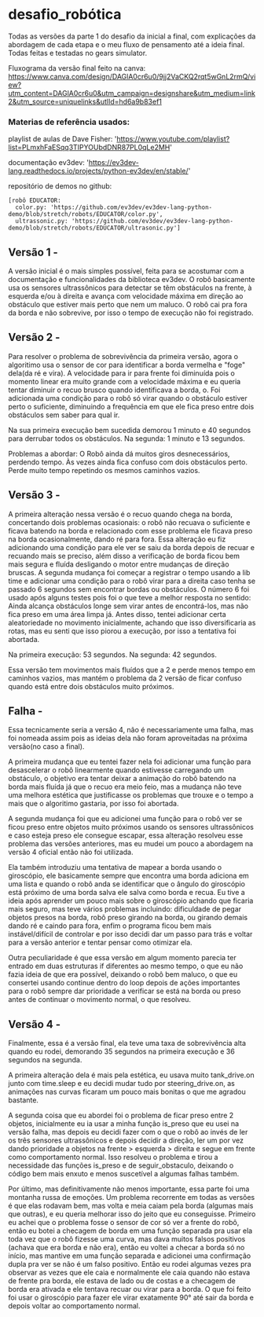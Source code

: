 # desafio_robótica
Todas as versões da parte 1 do desafio da inicial a final, com explicações da abordagem de cada etapa e o meu fluxo de pensamento até a ideia final. Todas feitas e testadas no gears simulator.

Fluxograma da versão final feito na canva: https://www.canva.com/design/DAGlA0cr6u0/9jj2VaCKQ2rqt5wGnL2rmQ/view?utm_content=DAGlA0cr6u0&utm_campaign=designshare&utm_medium=link2&utm_source=uniquelinks&utlId=hd6a9b83ef1

### Materias de referência usados:
  
  playlist de aulas de Dave Fisher: 
   'https://www.youtube.com/playlist?list=PLmxhFaESqq3TIPYOUbdDNR87PL0qLe2MH'
 
  documentação ev3dev: 
    'https://ev3dev-lang.readthedocs.io/projects/python-ev3dev/en/stable/'
  
  repositório de demos no github:
  
    [robô EDUCATOR: 
      color.py: 'https://github.com/ev3dev/ev3dev-lang-python-demo/blob/stretch/robots/EDUCATOR/color.py',
      ultrassonic.py: 'https://github.com/ev3dev/ev3dev-lang-python-demo/blob/stretch/robots/EDUCATOR/ultrasonic.py']

## Versão 1 - 
A versão inicial é o mais simples possível, feita para se acostumar com a documentação e funcionalidades da biblioteca ev3dev.
O robô basicamente usa os sensores ultrassônicos para detectar se têm obstáculos na frente, à esquerda e/ou à direita e avança com velocidade máxima em direção ao obstáculo que estiver mais perto que nem um maluco. 
O robô cai pra fora da borda e não sobrevive, por isso o tempo de execução não foi registrado.

## Versão 2 -
Para resolver o problema de sobrevivência da primeira versão, agora o algoritimo usa o sensor de cor para identificar a borda vermelha e "foge" dela(da ré e vira). A velocidade para ir para frente foi diminuída pois o momento linear era muito grande com a velocidade máxima e eu queria tentar diminuir o recuo brusco quando identificava a borda, o. Foi adicionada uma condição para o robô só virar quando o obstáculo estiver perto o suficiente, diminuindo a frequência em que ele fica preso entre dois obstáculos sem saber para qual ir.

Na sua primeira execução bem sucedida demorou 1 minuto e 40 segundos para derrubar todos os obstáculos. Na segunda: 1 minuto e 13 segundos.

Problemas a abordar: O Robô ainda dá muitos giros desnecessários, perdendo tempo. Às vezes ainda fica confuso com dois obstáculos perto. Perde muito tempo repetindo os mesmos caminhos vazios.

## Versão 3 -
A primeira alteração nessa versão é o recuo quando chega na borda, concertando dois problemas ocasionais: o robô não recuava o suficiente e ficava batendo na borda e relacionado com esse problema ele ficava preso na borda ocasionalmente, dando ré para fora.
Essa alteração eu fiz adicionando uma condição para ele ver se saiu da borda depois de recuar e recuando mais se preciso, além disso a verificação de borda ficou bem mais segura e fluída desligando o motor entre mudanças de direção bruscas.
A segunda mudança foi começar a registrar o tempo usando a lib time e adicionar uma condição para o robô virar para a direita caso tenha se passado 6 segundos sem encontrar bordas ou obstáculos. O número 6 foi usado após alguns testes pois foi o que teve a melhor resposta no sentido: Ainda alcança obstáculos longe sem virar antes de encontrá-los, mas não fica preso em uma área limpa já. Antes disso, tentei adicionar certa aleatoriedade no movimento inicialmente, achando que isso diversificaria as rotas, mas eu senti que isso piorou a execução, por isso a tentativa foi abortada. 

Na primeira execução: 53 segundos. Na segunda: 42 segundos.

Essa versão tem movimentos mais fluídos que a 2 e perde menos tempo em caminhos vazios, mas mantém o problema da 2 versão de ficar confuso quando está entre dois obstáculos muito próximos.

## Falha - 
Essa tecnicamente seria a versão 4, não é necessariamente uma falha, mas foi nomeada assim pois as ideias dela não foram aproveitadas na próxima versão(no caso a final).

A primeira mudança que eu tentei fazer nela foi adicionar uma função para desascelerar o robô linearmente quando estivesse carregando um obstáculo, o objetivo era tentar deixar a animação do robô batendo na borda mais fluída já que o recuo era meio feio, mas a mudança não teve uma melhora estética que justificasse os problemas que trouxe e o tempo a mais que o algoritimo gastaria, por isso foi abortada. 

A segunda mudança foi que eu adicionei uma função para o robô ver se ficou preso entre objetos muito próximos usando os sensores ultrassônicos e caso esteja preso ele consegue escapar, essa alteração resolveu esse problema das versões anteriores, mas eu mudei um pouco a abordagem na versão 4 oficial então não foi utilizada.

Ela também introduziu uma tentativa de mapear a borda usando o giroscópio, ele basicamente sempre que encontra uma borda adiciona em uma lista e quando o robô anda se identificar que o ângulo do giroscópio está próximo de uma borda salva ele salva como borda e recua. 
Eu tive a ideia após aprender um pouco mais sobre o giroscópio achando que ficaria mais seguro, mas teve vários problemas incluindo: dificuldade de pegar objetos presos na borda, robô preso girando na borda, ou girando demais dando ré e caindo para fora, enfim o programa ficou bem mais instável/difícil de controlar e por isso decidi dar um passo para trás e voltar para a versão anterior e tentar pensar como otimizar ela.

Outra peculiaridade é que essa versão em algum momento parecia ter entrado em duas estruturas if diferentes ao mesmo tempo, o que eu não fazia ideia de que era possível, deixando o robô bem maluco, o que eu consertei usando continue dentro do loop depois de ações importantes para o robô sempre dar prioridade a verificar se está na borda ou preso antes de continuar o movimento normal, o que resolveu.

## Versão 4 -
Finalmente, essa é a versão final, ela teve uma taxa de sobrevivência alta quando eu rodei, demorando 35 segundos na primeira execução e 36 segundos na segunda.

A primeira alteração dela é mais pela estética, eu usava muito tank_drive.on junto com time.sleep e eu decidi mudar tudo por steering_drive.on, as animações nas curvas ficaram um pouco mais bonitas o que me agradou bastante.

A segunda coisa que eu abordei foi o problema de ficar preso entre 2 objetos, inicialmente eu ia usar a minha função is_preso que eu usei na versão falha, mas depois eu decidi fazer com o que o robô ao invés de ler os três sensores ultrassônicos e depois decidir a direção, ler um por vez dando prioridade a objetos na frente > esquerda > direita e segue em frente como comportamento normal. Isso resolveu o problema e tirou a necessidade das funções is_preso e de seguir_obstaculo, deixando o código bem mais enxuto e menos suscetível a algumas falhas também.

Por último, mas definitivamente não menos importante, essa parte foi uma montanha russa de emoções. Um problema recorrente em todas as versões é que elas rodavam bem, mas volta e meia caiam pela borda (algumas mais que outras), e eu queria melhorar isso do jeito que eu conseguisse. Primeiro eu achei que o problema fosse o sensor de cor só ver a frente do robô, então eu botei a checagem de borda em uma função separada pra usar ela toda vez que o robô fizesse uma curva, mas dava muitos falsos positivos (achava que era borda e não era), então eu voltei a checar a borda só no início, mas mantive em uma função separada e adicionei uma confirmação dupla pra ver se não é um falso positivo. Então eu rodei algumas vezes pra observar as vezes que ele caia e normalmente ele caia quando não estava de frente pra borda, ele estava de lado ou de costas e a checagem de borda era ativada e ele tentava recuar ou virar para a borda. O que foi feito foi usar o giroscópio para fazer ele virar exatamente 90° até sair da borda e depois voltar ao comportamento normal.